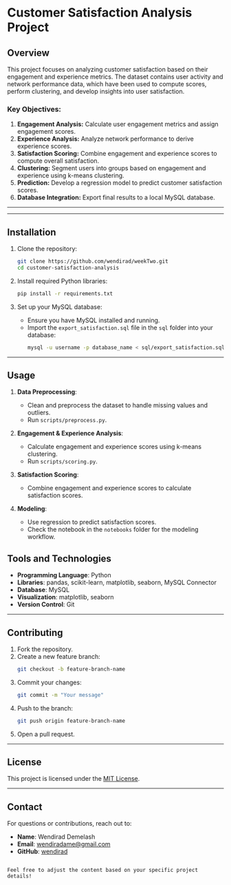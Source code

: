 # Customer Satisfaction Analysis Project

## Overview

This project focuses on analyzing customer satisfaction based on their engagement and experience metrics. The dataset contains user activity and network performance data, which have been used to compute scores, perform clustering, and develop insights into user satisfaction.

### Key Objectives:
1. **Engagement Analysis:** Calculate user engagement metrics and assign engagement scores.
2. **Experience Analysis:** Analyze network performance to derive experience scores.
3. **Satisfaction Scoring:** Combine engagement and experience scores to compute overall satisfaction.
4. **Clustering:** Segment users into groups based on engagement and experience using k-means clustering.
5. **Prediction:** Develop a regression model to predict customer satisfaction scores.
6. **Database Integration:** Export final results to a local MySQL database.

---


---

## Installation

1. Clone the repository:
   ```bash
   git clone https://github.com/wendirad/weekTwo.git
   cd customer-satisfaction-analysis
   ```

2. Install required Python libraries:
   ```bash
   pip install -r requirements.txt
   ```

3. Set up your MySQL database:
   - Ensure you have MySQL installed and running.
   - Import the `export_satisfaction.sql` file in the `sql` folder into your database:
     ```bash
     mysql -u username -p database_name < sql/export_satisfaction.sql
     ```

---

## Usage

1. **Data Preprocessing**: 
   - Clean and preprocess the dataset to handle missing values and outliers.
   - Run `scripts/preprocess.py`.

2. **Engagement & Experience Analysis**:
   - Calculate engagement and experience scores using k-means clustering.
   - Run `scripts/scoring.py`.

3. **Satisfaction Scoring**:
   - Combine engagement and experience scores to calculate satisfaction scores.

4. **Modeling**:
   - Use regression to predict satisfaction scores.
   - Check the notebook in the `notebooks` folder for the modeling workflow.


## Tools and Technologies

- **Programming Language**: Python
- **Libraries**: pandas, scikit-learn, matplotlib, seaborn, MySQL Connector
- **Database**: MySQL
- **Visualization**: matplotlib, seaborn
- **Version Control**: Git

---

## Contributing

1. Fork the repository.
2. Create a new feature branch:
   ```bash
   git checkout -b feature-branch-name
   ```
3. Commit your changes:
   ```bash
   git commit -m "Your message"
   ```
4. Push to the branch:
   ```bash
   git push origin feature-branch-name
   ```
5. Open a pull request.

---

## License

This project is licensed under the [MIT License](LICENSE).

---

## Contact

For questions or contributions, reach out to:
- **Name**: Wendirad Demelash
- **Email**: wendiradame@gmail.com
- **GitHub**: [wendirad](https://github.com/wendirad)
```

Feel free to adjust the content based on your specific project details!
